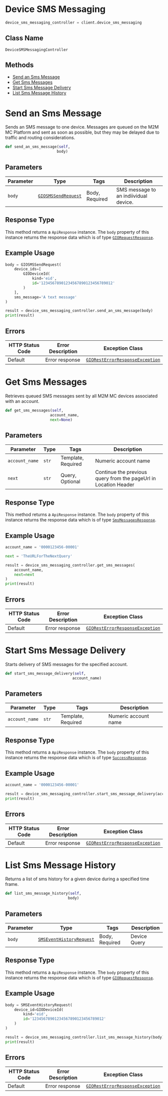 # Device SMS Messaging

```python
device_sms_messaging_controller = client.device_sms_messaging
```

## Class Name

`DeviceSMSMessagingController`

## Methods

* [Send an Sms Message](../../doc/controllers/device-sms-messaging.md#send-an-sms-message)
* [Get Sms Messages](../../doc/controllers/device-sms-messaging.md#get-sms-messages)
* [Start Sms Message Delivery](../../doc/controllers/device-sms-messaging.md#start-sms-message-delivery)
* [List Sms Message History](../../doc/controllers/device-sms-messaging.md#list-sms-message-history)


# Send an Sms Message

Sends an SMS message to one device. Messages are queued on the M2M MC Platform and sent as soon as possible, but they may be delayed due to traffic and routing considerations.

```python
def send_an_sms_message(self,
                       body)
```

## Parameters

| Parameter | Type | Tags | Description |
|  --- | --- | --- | --- |
| `body` | [`GIOSMSSendRequest`](../../doc/models/giosms-send-request.md) | Body, Required | SMS message to an indiividual device. |

## Response Type

This method returns a `ApiResponse` instance. The `body` property of this instance returns the response data which is of type [`GIORequestResponse`](../../doc/models/gio-request-response.md).

## Example Usage

```python
body = GIOSMSSendRequest(
    device_ids=[
        GIODeviceId(
            kind='eid',
            id='12345678901234567890123456789012'
        )
    ],
    sms_message='A text message'
)

result = device_sms_messaging_controller.send_an_sms_message(body)
print(result)
```

## Errors

| HTTP Status Code | Error Description | Exception Class |
|  --- | --- | --- |
| Default | Error response | [`GIORestErrorResponseException`](../../doc/models/gio-rest-error-response-exception.md) |


# Get Sms Messages

Retrieves queued SMS messages sent by all M2M MC devices associated with an account.

```python
def get_sms_messages(self,
                    account_name,
                    next=None)
```

## Parameters

| Parameter | Type | Tags | Description |
|  --- | --- | --- | --- |
| `account_name` | `str` | Template, Required | Numeric account name |
| `next` | `str` | Query, Optional | Continue the previous query from the pageUrl in Location Header |

## Response Type

This method returns a `ApiResponse` instance. The `body` property of this instance returns the response data which is of type [`SmsMessagesResponse`](../../doc/models/sms-messages-response.md).

## Example Usage

```python
account_name = '0000123456-00001'

next = 'TheURLForTheNextQuery'

result = device_sms_messaging_controller.get_sms_messages(
    account_name,
    next=next
)
print(result)
```

## Errors

| HTTP Status Code | Error Description | Exception Class |
|  --- | --- | --- |
| Default | Error response | [`GIORestErrorResponseException`](../../doc/models/gio-rest-error-response-exception.md) |


# Start Sms Message Delivery

Starts delivery of SMS messages for the specified account.

```python
def start_sms_message_delivery(self,
                              account_name)
```

## Parameters

| Parameter | Type | Tags | Description |
|  --- | --- | --- | --- |
| `account_name` | `str` | Template, Required | Numeric account name |

## Response Type

This method returns a `ApiResponse` instance. The `body` property of this instance returns the response data which is of type [`SuccessResponse`](../../doc/models/success-response.md).

## Example Usage

```python
account_name = '0000123456-00001'

result = device_sms_messaging_controller.start_sms_message_delivery(account_name)
print(result)
```

## Errors

| HTTP Status Code | Error Description | Exception Class |
|  --- | --- | --- |
| Default | Error response | [`GIORestErrorResponseException`](../../doc/models/gio-rest-error-response-exception.md) |


# List Sms Message History

Returns a list of sms history for a given device during a specified time frame.

```python
def list_sms_message_history(self,
                            body)
```

## Parameters

| Parameter | Type | Tags | Description |
|  --- | --- | --- | --- |
| `body` | [`SMSEventHistoryRequest`](../../doc/models/sms-event-history-request.md) | Body, Required | Device Query |

## Response Type

This method returns a `ApiResponse` instance. The `body` property of this instance returns the response data which is of type [`GIORequestResponse`](../../doc/models/gio-request-response.md).

## Example Usage

```python
body = SMSEventHistoryRequest(
    device_id=GIODeviceId(
        kind='eid',
        id='12345678901234567890123456789012'
    )
)

result = device_sms_messaging_controller.list_sms_message_history(body)
print(result)
```

## Errors

| HTTP Status Code | Error Description | Exception Class |
|  --- | --- | --- |
| Default | Error response | [`GIORestErrorResponseException`](../../doc/models/gio-rest-error-response-exception.md) |

